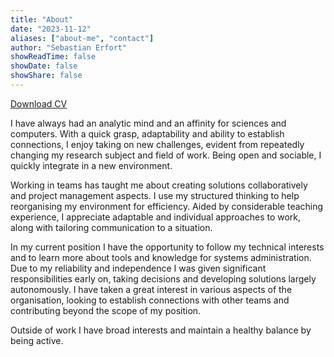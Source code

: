 ```yaml
---
title: "About"
date: "2023-11-12"
aliases: ["about-me", "contact"]
author: "Sebastian Erfort"
showReadTime: false
showDate: false
showShare: false
---
```


<a class="button mt-1" href="https://drive.proton.me/urls/RX7PDNHQ24#Of0tvqLTQzLm">Download CV</a>

I have always had an analytic mind and an affinity for sciences and computers. With a quick grasp, adaptability and ability to establish connections, I enjoy taking on new challenges, evident from repeatedly changing my research subject and field of work. Being open and sociable, I quickly integrate in a new environment. 

Working in teams has taught me about creating solutions collaboratively and project management aspects. I use my structured thinking to help reorganising my environment for efficiency. Aided by considerable teaching experience, I appreciate adaptable and individual approaches to work, along with tailoring communication to a situation.

In my current position I have the opportunity to follow my technical interests and to learn more about tools and knowledge for systems administration. Due to my reliability and independence I was given significant responsibilities early on, taking decisions and developing solutions largely autonomously. I have taken a great interest in various aspects of the organisation, looking to establish connections with other teams and contributing beyond the scope of my position. 

Outside of work I have broad interests and maintain a healthy balance by being active.
